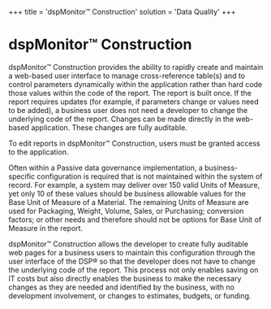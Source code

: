 +++
title = 'dspMonitor™ Construction'
solution = 'Data Quality'
+++

# dspMonitor™ Construction

dspMonitor™ Construction provides the ability to rapidly create and
maintain a web-based user interface to manage cross-reference table(s)
and to control parameters dynamically within the application rather than
hard code those values within the code of the report. The report is
built once. If the report requires updates (for example, if parameters
change or values need to be added), a business user does not need a
developer to change the underlying code of the report. Changes can be
made directly in the web-based application. These changes are fully
auditable.

To edit reports in dspMonitor™ Construction, users must be granted
access to the application.

Often within a Passive data governance implementation, a
business-specific configuration is required that is not maintained
within the system of record. For example, a system may deliver over 150
valid Units of Measure, yet only 10 of these values should be business
allowable values for the Base Unit of Measure of a Material. The
remaining Units of Measure are used for Packaging, Weight, Volume,
Sales, or Purchasing; conversion factors; or other needs and therefore
should not be options for Base Unit of Measure in the report.

dspMonitor™ Construction allows the developer to create fully auditable
web pages for a business users to maintain this configuration through
the user interface of the DSP® so that the developer does not have to
change the underlying code of the report. This process not only enables
saving on IT costs but also directly enables the business to make the
necessary changes as they are needed and identified by the business,
with no development involvement, or changes to estimates, budgets, or
funding.
